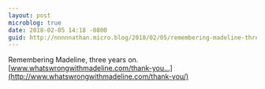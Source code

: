 ```yaml
---
layout: post
microblog: true
date: 2018-02-05 14:18 -0800
guid: http://nnnnnathan.micro.blog/2018/02/05/remembering-madeline-three.html
---
```

Remembering Madeline, three years on. [www.whatswrongwithmadeline.com/thank-you...](http://www.whatswrongwithmadeline.com/thank-you/)

